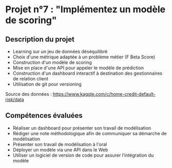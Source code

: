 # Projet n°7 : "Implémentez un modèle de scoring"

## Description du projet
- Learning sur un jeu de données déséquilibré
- Choix d'une métrique adaptée à un problème métier (F Beta Score)
- Construction d'un modèle de scoring
- Mise en place d'une API pour appeler le modèle de prédiction
- Construction d'un dashboard interactif à destination des gestionnaires de relation client
- Utilisation de git pour versioning


Source des données : https://www.kaggle.com/c/home-credit-default-risk/data

## Compétences évaluées
- Réaliser un dashboard pour présenter son travail de modélisation
- Rédiger une note méthodologique afin de communiquer sa démarche de modélisation
- Présenter son travail de modélisation à l'oral
- Déployer un modèle via une API dans le Web
- Utiliser un logiciel de version de code pour assurer l’intégration du modèle
